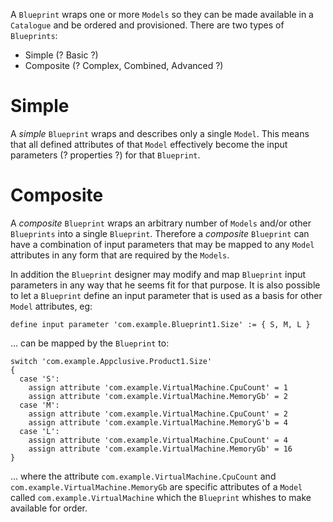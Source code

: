 A `Blueprint` wraps one or more `Models` so they can be made available in a `Catalogue` and be ordered and provisioned. There are two types of `Blueprints`:

* Simple (? Basic ?)
* Composite (? Complex, Combined, Advanced ?)

# Simple

A *simple* `Blueprint` wraps and describes only a single `Model`. This means that all defined attributes of that `Model` effectively become the input parameters (? properties ?) for that `Blueprint`.

# Composite

A *composite* `Blueprint` wraps an arbitrary number of `Models` and/or other `Blueprints` into a single `Blueprint`. Therefore a *composite* `Blueprint` can have a combination of input parameters that may be mapped to any `Model` attributes in any form that are required by the `Models`.

In addition the `Blueprint` designer may modify and map `Blueprint` input parameters in any way that he seems fit for that purpose. It is also possible to let a `Blueprint` define an input parameter that is used as a basis for other `Model` attributes, eg:

```
define input parameter 'com.example.Blueprint1.Size' := { S, M, L }
```

 ... can be mapped by the `Blueprint` to:

```
switch 'com.example.Appclusive.Product1.Size'
{
  case 'S':
    assign attribute 'com.example.VirtualMachine.CpuCount' = 1
    assign attribute 'com.example.VirtualMachine.MemoryGb' = 2
  case 'M':
    assign attribute 'com.example.VirtualMachine.CpuCount' = 2
    assign attribute 'com.example.VirtualMachine.MemoryG'b = 4
  case 'L':
    assign attribute 'com.example.VirtualMachine.CpuCount' = 4
    assign attribute 'com.example.VirtualMachine.MemoryGb' = 16
}
```

... where the attribute `com.example.VirtualMachine.CpuCount` and `com.example.VirtualMachine.MemoryGb` are specific attributes of a `Model` called `com.example.VirtualMachine` which the `Blueprint` whishes to make available for order.
